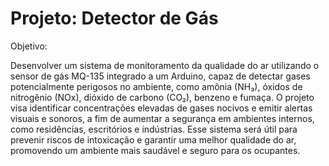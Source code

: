 # Projeto: Detector de Gás

Objetivo:

Desenvolver um sistema de monitoramento da qualidade do ar utilizando o sensor de gás MQ-135 integrado a um Arduino, capaz de detectar gases potencialmente perigosos no ambiente, como amônia (NH₃), óxidos de nitrogênio (NOx), dióxido de carbono (CO₂), benzeno e fumaça. O projeto visa identificar concentrações elevadas de gases nocivos e emitir alertas visuais e sonoros, a fim de aumentar a segurança em ambientes internos, como residências, escritórios e indústrias. Esse sistema será útil para prevenir riscos de intoxicação e garantir uma melhor qualidade do ar, promovendo um ambiente mais saudável e seguro para os ocupantes.
